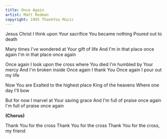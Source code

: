 ```yaml
---
title: Once Again
artist: Matt Redman
copyright: 1995 ThankYou Music
---
```


Jesus Christ
I think upon Your sacrifice
You became nothing
Poured out to death

Many times
I've wondered at Your gift of life
And I'm in that place once again
I'm in that place once again

Once again
I look upon the cross where You died
I'm humbled by Your mercy
And I'm broken inside
Once again I thank You
Once again I pour out my life

Now You are
Exalted to the highest place
King of the heavens
Where one day I'll bow

But for now
I marvel at Your saving grace
And I'm full of praise once again
I'm full of praise once again

<strong>(Chorus)</strong>

Thank You for the cross
Thank You for the cross
Thank You for the cross, my friend

